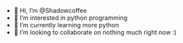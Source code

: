 - 👋 Hi, I’m @Shadowcoffee
- 👀 I’m interested in python programming
- 🌱 I’m currently learning more python
- 💞️ I’m looking to collaborate on nothing much right now :)

<!---
Shadowcoffee/Shadowcoffee is a ✨ special ✨ repository because its `README.md` (this file) appears on your GitHub profile.
You can click the Preview link to take a look at your changes.
--->
